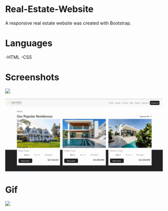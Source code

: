 # Real-Estate-Website

A responsive real estate website was created with Bootstrap.

# Languages

-HTML 
-CSS 

# Screenshots

![](/images/ss-1.png)

![](/images/ss-2.jpg)

# Gif

![](/images/house.gif)



